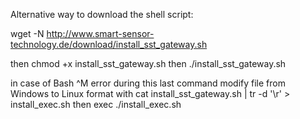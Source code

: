 Alternative way to download the shell script:

wget -N http://www.smart-sensor-technology.de/download/install_sst_gateway.sh

then chmod +x install_sst_gateway.sh
then ./install_sst_gateway.sh

in case of Bash ^M error during this last command
     modify file from Windows to Linux format with
     cat install_sst_gateway.sh | tr -d '\r' > install_exec.sh
     then exec ./install_exec.sh
